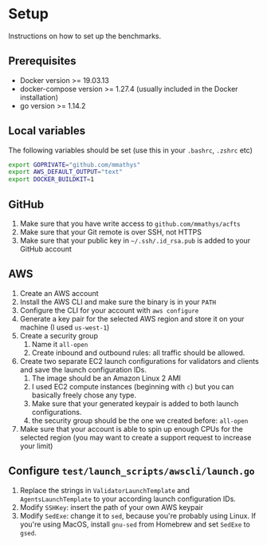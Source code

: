 # Setup

Instructions on how to set up the benchmarks.

## Prerequisites

- Docker version >= 19.03.13
- docker-compose version >= 1.27.4 (usually included in the Docker installation)
- go version >= 1.14.2

## Local variables

The following variables should be set (use this in your `.bashrc`, `.zshrc` etc)

```bash
export GOPRIVATE="github.com/mmathys"
export AWS_DEFAULT_OUTPUT="text"
export DOCKER_BUILDKIT=1
```

## GitHub

1. Make sure that you have write access to `github.com/mmathys/acfts`
1. Make sure that your Git remote is over SSH, not HTTPS
1. Make sure that your public key in `~/.ssh/.id_rsa.pub` is added to your GitHub account

## AWS

1. Create an AWS account
1. Install the AWS CLI and make sure the binary is in your `PATH`
1. Configure the CLI for your account with `aws configure`
1. Generate a key pair for the selected AWS region and store it on your machine (I used `us-west-1`)
1. Create a security group
    1. Name it `all-open`
    1. Create inbound and outbound rules: all traffic should be allowed.
1. Create two separate EC2 launch configurations for validators and clients and save the launch configuration IDs.
    1. The image should be an Amazon Linux 2 AMI
    1. I used EC2 compute instances (beginning with `c`) but you can basically freely chose any type.
    1. Make sure that your generated keypair is added to both launch configurations.
    1. the security group should be the one we created before: `all-open`
1. Make sure that your account is able to spin up enough CPUs for the selected region (you may want to create a support
request to increase your limit)

## Configure `test/launch_scripts/awscli/launch.go`

1. Replace the strings in `ValidatorLaunchTemplate` and `AgentsLaunchTemplate` to your according launch configuration
IDs.
1. Modify `SSHKey`: insert the path of your own AWS keypair
1. Modify `SedExe`: change it to `sed`, because you're probably using Linux. If you're using MacOS, install `gnu-sed`
from Homebrew and set `SedExe` to `gsed`.